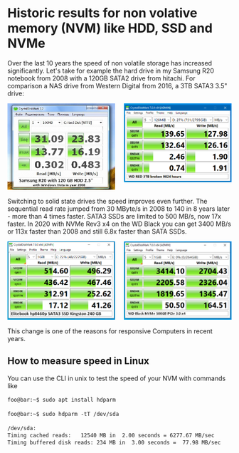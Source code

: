 # Historic results for non volative memory (NVM) like HDD, SSD and NVMe

Over the last 10 years the speed of non volatile storage has increased significantly. Let's take for example the hard drive in my Samsung R20 notebook from 2008 with a 120GB SATA2 drive from hitachi. For comparison a NAS drive from Western Digital from 2016, a 3TB SATA3 3.5" drive:

<img src="WD_RED_3TB.png" width="48%" align="right">
<img src="CoreDuo.jpg" width="48%">

Switching to solid state drives the speed improves even further. The sequential read rate jumped from 30 MByte/s in 2008 to 140 in 8 years later - more than 4 times faster. SATA3 SSDs are limited to 500 MB/s, now 17x faster. In 2020 with NVMe Rev3 x4 on the WD Black you can get 3400 MB/s or 113x faster than 2008 and still 6.8x faster than SATA SSDs.

<img src="wd_black_500GB.png" width="48%" align="right">
<img src="hp8460p_SATA3_240GB_Kingston.png" width="48%">

This change is one of the reasons for responsive Computers in recent years.

## How to measure speed in Linux

You can use the CLI in unix to test the speed of your NVM with commands like

``` console
foo@bar:~$ sudo apt install hdparm

foo@bar:~$ sudo hdparm -tT /dev/sda

/dev/sda:
Timing cached reads:   12540 MB in  2.00 seconds = 6277.67 MB/sec
Timing buffered disk reads: 234 MB in  3.00 seconds =  77.98 MB/sec
```
